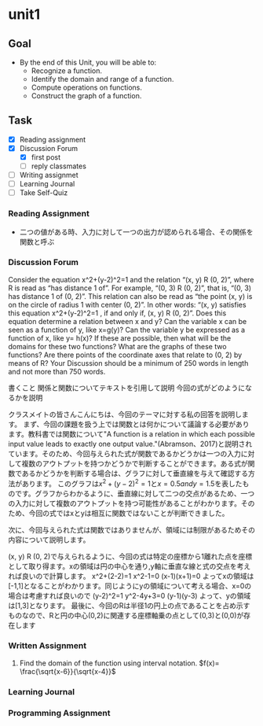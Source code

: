# unit1

## Goal

- By the end of this Unit, you will be able to:
  - Recognize a function.
  - Identify the domain and range of a function.
  - Compute operations on functions.
  - Construct the graph of a function.

## Task

- [x] Reading assignment
- [x] Discussion Forum
  - [x] first post
  - [ ] reply classmates
- [ ] Writing assignmet
- [ ] Learning Journal
- [ ] Take Self-Quiz

### Reading Assignment

- 二つの値がある時、入力に対して一つの出力が認められる場合、その関係を関数と呼ぶ

### Discussion Forum

Consider the equation   x^2+(y-2)^2=1  and the relation “(x, y) R (0, 2)”, where R is read as “has distance 1 of”.
For example, “(0, 3) R (0, 2)”, that is, “(0, 3) has distance 1 of (0, 2)”. This relation can also be read as “the point (x, y) is on the circle of radius 1 with center (0, 2)”. In other words: “(x, y) satisfies this equation  x^2+(y-2)^2=1 , if and only if, (x, y) R (0, 2)”.
Does this equation determine a relation between x and y? Can the variable x can be seen as a function of y, like x=g(y)? Can the variable y be expressed as a function of x, like y= h(x)? If these are possible, then what will be the domains for these two functions?  What are the graphs of these two functions?
Are there points of the coordinate axes that relate to (0, 2) by means of R?
Your Discussion should be a minimum of 250 words in length and not more than 750 words.

書くこと
関係と関数についてテキストを引用して説明
今回の式がどのようになるかを説明

クラスメイトの皆さんこんにちは、今回のテーマに対する私の回答を説明します。
まず、今回の課題を扱う上では関数とは何かについて議論する必要があります。教科書では関数について"A function is a relation in which each possible input value leads to exactly one output value."(Abramson、2017)と説明されています。そのため、今回与えられた式が関数であるかどうかは一つの入力に対して複数のアウトプットを持つかどうかで判断することができます。ある式が関数であるかどうかを判断する場合は、グラフに対して垂直線を与えて確認する方法があります。
このグラフは$x^2+(y-2)^2=1$と$x=0.5andy=1.5$を表したものです。グラフからわかるように、垂直線に対して二つの交点があるため、一つの入力に対して複数のアウトプットを持つ可能性があることがわかります。そのため、今回の式ではxとyは相互に関数ではないことが判断できました。

次に、今回与えられた式は関数ではありませんが、領域には制限があるためその内容について説明します。

(x, y) R (0, 2)で与えられるように、今回の式は特定の座標から1離れた点を座標として取り得ます。xの領域は円の中心を通り,y軸に垂直な線と式の交点を考えれば良いので計算します。
x^2+(2-2)=1
x^2-1=0
(x-1)(x+1)=0
よってxの領域は[-1,1]となることがわかります。同じようにyの領域について考える場合、x=0の場合は考慮すれば良いので
(y-2)^2=1
y^2-4y+3=0
(y-1)(y-3)
よって、yの領域は[1,3]となります。
最後に、今回のRは半径1の円上の点であることを占め示すものなので、Rと円の中心(0,2)に関連する座標軸乗の点として(0,3)と(0,0)が存在します

### Written Assignment

1. Find the domain of the function using interval notation.
$f(x)= \frac{\sqrt{x-6}}{\sqrt{x-4}}$

### Learning Journal

### Programming Assignment
